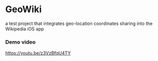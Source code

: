 # GeoWiki
a test project that integrates geo-location coordinates sharing into the Wikipedia iOS app

### Demo video
https://youtu.be/z3VzBfqU4TY
